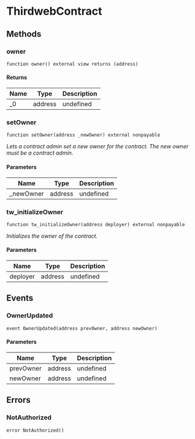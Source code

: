 # ThirdwebContract









## Methods

### owner

```solidity
function owner() external view returns (address)
```






#### Returns

| Name | Type | Description |
|---|---|---|
| _0 | address | undefined

### setOwner

```solidity
function setOwner(address _newOwner) external nonpayable
```



*Lets a contract admin set a new owner for the contract. The new owner must be a contract admin.*

#### Parameters

| Name | Type | Description |
|---|---|---|
| _newOwner | address | undefined

### tw_initializeOwner

```solidity
function tw_initializeOwner(address deployer) external nonpayable
```



*Initializes the owner of the contract.*

#### Parameters

| Name | Type | Description |
|---|---|---|
| deployer | address | undefined



## Events

### OwnerUpdated

```solidity
event OwnerUpdated(address prevOwner, address newOwner)
```





#### Parameters

| Name | Type | Description |
|---|---|---|
| prevOwner  | address | undefined |
| newOwner  | address | undefined |



## Errors

### NotAuthorized

```solidity
error NotAuthorized()
```







